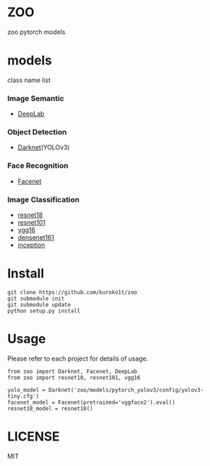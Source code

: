 # ZOO

zoo pytorch models

# models

class name list

### Image Semantic
* [DeepLab](https://github.com/jfzhang95/pytorch-deeplab-xception)

### Object Detection
* [Darknet](https://github.com/eriklindernoren/PyTorch-YOLOv3)(YOLOv3)

### Face Recognition
* [Facenet](https://github.com/timesler/facenet-pytorch)

### Image Classification

* [resnet18](https://pytorch.org/docs/stable/torchvision/models.html)
* [resnet101](https://pytorch.org/docs/stable/torchvision/models.html)
* [vgg16](https://pytorch.org/docs/stable/torchvision/models.html)
* [densenet161](https://pytorch.org/docs/stable/torchvision/models.html)
* [inception](https://pytorch.org/docs/stable/torchvision/models.html)


# Install

```
git clone https://github.com/kuroko1t/zoo
git submodule init
git submodule update
python setup.py install
```

# Usage

Please refer to each project for details of usage.

```python3
from zoo import Darknet, Facenet, DeepLab
from zoo import resnet18, resnet101, vgg16

yolo_model = Darknet('zoo/models/pytorch_yolov3/config/yolov3-tiny.cfg')
facenet_model = Facenet(pretrained='vggface2').eval()
resnet18_model = resnet18()
```

# LICENSE
MIT
